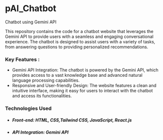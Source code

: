 # pAI_Chatbot
Chatbot using Gemini API

This repository contains the code for a chatbot website that leverages the Gemini API to provide users with a seamless and engaging conversational experience. The chatbot is designed to assist users with a variety of tasks, from answering questions to providing personalized recommendations.

### Key Features :
- Gemini API Integration: The chatbot is powered by the Gemini API, which provides access to a vast knowledge base and advanced natural language processing capabilities.
- Responsive and User-friendly Design: The website features a clean and intuitive interface, making it easy for users to interact with the chatbot and access its functionalities.
  
### Technologies Used
- ##### Front-end: HTML, CSS,Tailwind CSS, JavaScript, React.js
- ##### API Integration: Gemini API
